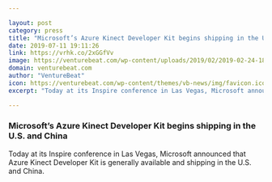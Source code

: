```yaml
---

layout: post
category: press
title: "Microsoft’s Azure Kinect Developer Kit begins shipping in the U.S. and China"
date: 2019-07-11 19:11:26
link: https://vrhk.co/2xGGfVv
image: https://venturebeat.com/wp-content/uploads/2019/02/2019-02-24-18.16.52.jpg?w=1200&strip=all
domain: venturebeat.com
author: "VentureBeat"
icon: https://venturebeat.com/wp-content/themes/vb-news/img/favicon.ico
excerpt: "Today at its Inspire conference in Las Vegas, Microsoft announced that Azure Kinect Developer Kit is generally available and shipping in the U.S. and China."

---
```


### Microsoft’s Azure Kinect Developer Kit begins shipping in the U.S. and China

Today at its Inspire conference in Las Vegas, Microsoft announced that Azure Kinect Developer Kit is generally available and shipping in the U.S. and China.
